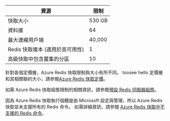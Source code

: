 | 資源 | 限制 |
| --- | --- |
| 快取大小 |530 GB |
| 資料庫 |64 |
| 最大連線用戶端 |40,000 |
| Redis 快取複本 (適用於高可用性) |1 |
| 高級快取中包含叢集的分區 |10 |

針對各個定價層，Azure Redis 快取限制與大小有所不同。 toosee hello 定價層和其相關聯的大小，請參閱[Azure Redis 快取定價](https://azure.microsoft.com/pricing/details/cache/)。

如需 Azure Redis 快取組態限制的相關資訊，請參閱[預設 Redis 伺服器組態](../articles/redis-cache/cache-configure.md#default-redis-server-configuration)。

因為 Azure Redis 快取執行個體是由 Microsoft 設定與管理，所以 Azure Redis 快取並未支援所有的 Redis 命令。 如需詳細資訊，請參閱 [Azure Redis 快取中不支援的 Redis 命令](../articles/redis-cache/cache-configure.md#redis-commands-not-supported-in-azure-redis-cache)。

